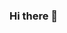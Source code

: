 ### Hi there 👋

<!--
**mubawas/mubawas** is a ✨ _special_ ✨ repository because its `README.md` (this file) appears on your GitHub profile.

Here are some ideas to get you started:

- 🔭 I’m currently working on ...increasing my experience and confidence
- 🌱 I’m currently learning ...JAVA
- 👯 I’m looking to collaborate on ...anything that I am able to do  
- 🤔 I’m looking for help with ...JAVA, for example. structure patterns. How to get a Google Clendar API for my personal app
- 💬 Ask me about ...anything, really anything.
- 📫 How to reach me: ...DISCORD: gangta#3190
- ⚡ Fun fact: ...I want to learn
-->
